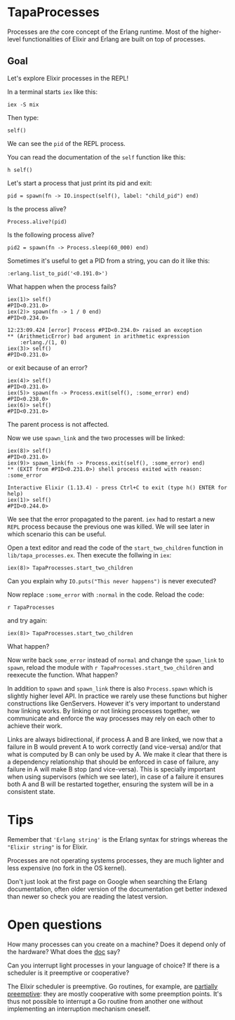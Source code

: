 # TapaProcesses

Processes are *the* core concept of the Erlang runtime. Most of the higher-level
functionalities of Elixir and Erlang are built on top of processes.

## Goal

Let's explore Elixir processes in the REPL!

In a terminal starts `iex` like this:

```
iex -S mix
```

Then type:

```
self()
```

We can see the `pid` of the REPL process.

You can read the documentation of the `self` function like this:

```
h self()
```

Let's start a process that just print its pid and exit:

```
pid = spawn(fn -> IO.inspect(self(), label: "child_pid") end)
```

Is the process alive?

```
Process.alive?(pid)
```

Is the following process alive?
```
pid2 = spawn(fn -> Process.sleep(60_000) end)
```

Sometimes it's useful to get a PID from a string, you can do it like this:

```
:erlang.list_to_pid('<0.191.0>')
```

What happen when the process fails?

```
iex(1)> self()
#PID<0.231.0>
iex(2)> spawn(fn -> 1 / 0 end)
#PID<0.234.0>

12:23:09.424 [error] Process #PID<0.234.0> raised an exception
** (ArithmeticError) bad argument in arithmetic expression
    :erlang./(1, 0)
iex(3)> self()
#PID<0.231.0>
```

or exit because of an error?

```
iex(4)> self()
#PID<0.231.0>
iex(5)> spawn(fn -> Process.exit(self(), :some_error) end)
#PID<0.238.0>
iex(6)> self()
#PID<0.231.0>
```

The parent process is not affected.

Now we use `spawn_link` and the two processes will be linked:

```
iex(8)> self()
#PID<0.231.0>
iex(9)> spawn_link(fn -> Process.exit(self(), :some_error) end)
** (EXIT from #PID<0.231.0>) shell process exited with reason: :some_error

Interactive Elixir (1.13.4) - press Ctrl+C to exit (type h() ENTER for help)
iex(1)> self()
#PID<0.244.0>
```

We see that the error propagated to the parent. `iex` had to restart a new
`REPL` process because the previous one was killed. We will see later in which
scenario this can be useful.

Open a text editor and read the code of the `start_two_children` function
in `lib/tapa_processes.ex`. Then execute the follwing in `iex`:

```
iex(8)> TapaProcesses.start_two_children
```

Can you explain why `IO.puts("This never happens")` is never executed?

Now replace `:some_error` with `:normal` in the code. Reload the code:

```
r TapaProcesses
```

and try again:


```
iex(8)> TapaProcesses.start_two_children
```

What happen?

Now write back `some_error` instead of `normal` and change the `spawn_link` to
`spawn`, reload the module with `r TapaProcesses.start_two_children` and
reexecute the function. What happen?

In addition to `spawn` and `spawn_link` there is also `Process.spawn` which is
slightly higher level API. In practice we rarely use these functions but higher
constructions like GenServers. However it's very important to understand how
linking works. By linking or not linking processes together, we communicate and
enforce the way processes may rely on each other to achieve their work.

Links are always bidirectional, if process A and B are linked, we now that a
failure in B would prevent A to work correctly (and vice-versa) and/or that what
is computed by B can only be used by A. We make it clear that there is a
dependency relationship that should be enforced in case of failure, any failure
in A will make B stop (and vice-versa). This is specially important when using
supervisors (which we see later), in case of a failure it ensures both A and B
will be restarted together, ensuring the system will be in a consistent state.

# Tips

Remember that `'Erlang string'` is the Erlang syntax for strings whereas the `"Elixir string"` is for Elixir.

Processes are not operating systems processes, they are much lighter and less
expensive (no fork in the OS kernel).

Don't just look at the first page on Google when searching the Erlang
documentation, often older version of the documentation get better indexed than
newer so check you are reading the latest version.

# Open questions

How many processes can you create on a machine? Does it depend only of the
hardware? What does the
[doc](https://www.erlang.org/doc/efficiency_guide/advanced.html) say?

Can you interrupt light processes in your language of choice? If there is a
scheduler is it preemptive or cooperative?

The Elixir scheduler is preemptive. Go routines, for example, are [partially
preemptive](https://www.ardanlabs.com/blog/2018/08/scheduling-in-go-part2.html):
they are mostly cooperative with some preemption points. It's thus not possible
to interrupt a Go routine from another one without implementing an interruption
mechanism oneself.
